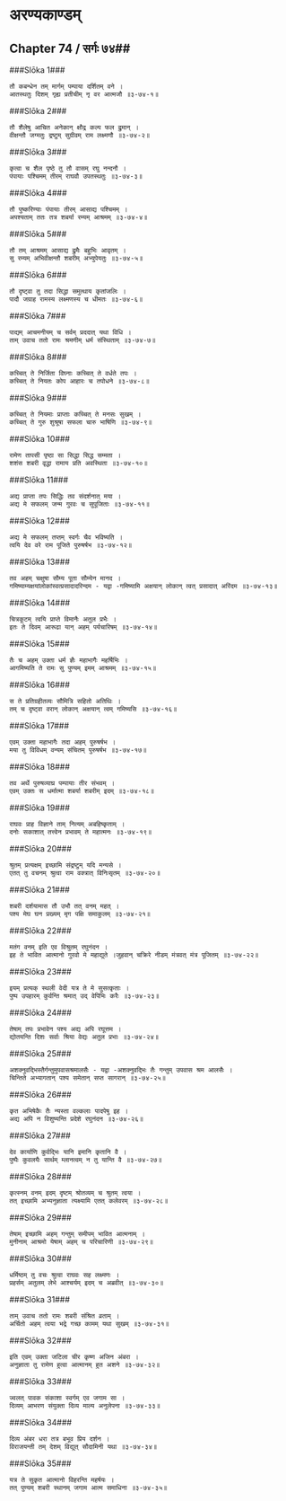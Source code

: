 अरण्यकाण्डम्
===============================


## Chapter 74  / सर्गः ७४##


###Slōka 1###


    तौ कबन्धेन तम् मार्गम् पम्पाया दर्शितम् वने ।
    आतस्थतुः दिशम् गृह्य प्रतीचीम् नृ वर आत्मजौ ॥३-७४-१॥


###Slōka 2###


    तौ शैलेषु आचित अनेकान् क्षौद्र कल्प फल द्रुमान् ।
    वीक्षन्तौ जग्मतुः द्रष्टुम् सुग्रीवम् राम लक्ष्मणौ ॥३-७४-२॥


###Slōka 3###


    कृत्वा च शैल पृष्ठे तु तौ वासम् रघु नन्दनौ ।
    पंपायाः पश्चिमम् तीरम् राघवौ उपतस्थतुः ॥३-७४-३॥


###Slōka 4###


    तौ पुष्करिण्याः पंपायाः तीरम् आसाद्य पश्चिमम् ।
    अपश्यताम् ततः तत्र शबर्या रम्यम् आश्रमम् ॥३-७४-४॥


###Slōka 5###


    तौ तम् आश्रमम् आसाद्य द्रुमैः बहुभिः आवृतम् ।
    सु रम्यम् अभिवीक्षन्तौ शबरीम् अभ्युपेयतुः ॥३-७४-५॥


###Slōka 6###


    तौ दृष्ट्वा तु तदा सिद्धा समुत्थाय कृतांजलिः ।
    पादौ जग्राह रामस्य लक्ष्मणस्य च धीमतः ॥३-७४-६॥


###Slōka 7###


    पाद्यम् आचमनीयम् च सर्वम् प्रददात् यथा विधि ।
    ताम् उवाच ततो रामः श्रमणीम् धर्म संस्थिताम् ॥३-७४-७॥


###Slōka 8###


    कच्चित् ते निर्जिता विघ्नाः कच्चित् ते वर्धते तपः ।
    कच्चित् ते नियतः कोप आहारः च तपोधने ॥३-७४-८॥


###Slōka 9###


    कच्चित् ते नियमाः प्राप्ताः कच्चित् ते मनसः सुखम् ।
    कच्चित् ते गुरु शुश्रूषा सफला चारु भाषिणि ॥३-७४-९॥


###Slōka 10###


    रामेण तापसी पृष्ठा सा सिद्धा सिद्ध सम्मता ।
    शशंस शबरी वृद्धा रामाय प्रति अवस्थिता ॥३-७४-१०॥


###Slōka 11###


    अद्य प्राप्ता तपः सिद्धिः तव संदर्शनात् मया ।
    अद्य मे सफलम् जन्म गुरवः च सुपूजिताः ॥३-७४-११॥


###Slōka 12###


    अद्य मे सफलम् तप्तम् स्वर्गः चैव भविष्यति ।
    त्वयि देव वरे राम पूजिते पुरुषर्षभ ॥३-७४-१२॥


###Slōka 13###


    तव अहम् चक्षुषा सौम्य पूता सौम्येन मानद ।
    गमिष्याम्यक्षयांलोकांस्वत्प्रसादादरिन्दम - यद्वा -गमिष्यामि अक्षयान् लोकान् त्वत् प्रसादात् अरिंदम ॥३-७४-१३॥


###Slōka 14###


    चित्रकूटम् त्वयि प्राप्ते विमानैः अतुल प्रभैः ।
    इतः ते दिवम् आरूढा यान् अहम् पर्यचारिषम् ॥३-७४-१४॥


###Slōka 15###


    तैः च अहम् उक्ता धर्म ज्ञैः महाभागैः महर्षिभिः ।
    आगमिष्यति ते रामः सु पुण्यम् इमम् आश्रमम् ॥३-७४-१५॥


###Slōka 16###


    स ते प्रतिग्रहीतव्यः सौमित्रि सहितो अतिथिः ।
    तम् च दृष्ट्वा वरान् लोकान् अक्षयान् त्वम् गमिष्यसि ॥३-७४-१६॥


###Slōka 17###


    एवम् उक्ता महाभागैः तदा अहम् पुरुषर्षभ ।
    मया तु विविधम् वन्यम् संचितम् पुरुषर्षभ ॥३-७४-१७॥


###Slōka 18###


    तव अर्थे पुरुषव्याघ्र पम्पायाः तीर संभवम् ।
    एवम् उक्तः स धर्मात्मा शबर्या शबरीम् इदम् ॥३-७४-१८॥


###Slōka 19###


    राघवः प्राह विज्ञाने ताम् नित्यम् अबहिष्कृताम् ।
    दनोः सकाशात् तत्त्वेन प्रभावम् ते महात्मनः ॥३-७४-१९॥


###Slōka 20###


    श्रुतम् प्रत्यक्षम् इच्छामि संद्रष्टुम् यदि मन्यसे ।
    एतत् तु वचनम् श्रुत्वा राम वक्त्रात् विनिःसृतम् ॥३-७४-२०॥


###Slōka 21###


    शबरी दर्शयामास तौ उभौ तत् वनम् महत् ।
    पश्य मेघ घन प्रख्यम् मृग पक्षि समाकुलम् ॥३-७४-२१॥


###Slōka 22###


    मतंग वनम् इति एव विश्रुतम् रघुनंदन ।
    इह ते भावित आत्मानो गुरवो मे महाद्युते ।जुहवान् चक्रिरे नीडम् मंत्रवत् मंत्र पूजितम् ॥३-७४-२२॥


###Slōka 23###


    इयम् प्रत्यक् स्थली वेदी यत्र ते मे सुसत्कृताः ।
    पुष्प उपहारम् कुर्वन्ति श्रमात् उद् वेपिभिः करैः ॥३-७४-२३॥


###Slōka 24###


    तेषाम् तपः प्रभावेन पश्य अद्य अपि रघूत्तम ।
    द्योतयन्ति दिशः सर्वाः श्रिया वेद्यः अतुल प्रभाः ॥३-७४-२४॥


###Slōka 25###


    अशक्नुवद्भिस्तैर्गन्तुमुपवासश्रमालसैः - यद्वा -अशक्नुवद्भिः तैः गन्तुम् उपवास श्रम आलसैः ।
    चिन्तिते अभ्यागतान् पश्य समेतान् सप्त सागरान् ॥३-७४-२५॥


###Slōka 26###


    कृत अभिषेकैः तैः न्यस्ता वल्कलाः पादपेषु इह ।
    अद्य अपि न विशुष्यन्ति प्रदेशे रघुनंदन ॥३-७४-२६॥


###Slōka 27###


    देव कार्याणि कुर्वद्भिः यानि इमानि कृतानि वै ।
    पुष्पैः कुवलयैः सार्थम् म्लानत्वम् न तु यान्ति वै ॥३-७४-२७॥


###Slōka 28###


    कृत्स्नम् वनम् इदम् दृष्टम् श्रोतव्यम् च श्रुतम् त्वया ।
    तत् इच्छामि अभ्यनुज्ञाता त्यक्ष्यामि एतत् कलेवरम् ॥३-७४-२८॥


###Slōka 29###


    तेषाम् इच्छामि अहम् गन्तुम् समीपम् भावित आत्मनाम् ।
    मुनीनाम् आश्रमो येषाम् अहम् च परिचारिणी ॥३-७४-२९॥


###Slōka 30###


    धर्मिष्ठम् तु वचः श्रुत्वा राघवः सह लक्ष्मणः ।
    प्रहर्सम् अतुलम् लेभे आश्चर्यम् इदम् च अब्रवीत् ॥३-७४-३०॥


###Slōka 31###


    ताम् उवाच ततो रामः शबरी संश्रित व्रताम् ।
    अर्चितो अहम् त्वया भद्रे गच्छ कामम् यथा सुखम् ॥३-७४-३१॥


###Slōka 32###


    इति एवम् उक्ता जटिला चीर कृष्ण अजिन अंबरा ।
    अनुज्ञाता तु रामेण हुत्वा आत्मानम् हुत अशने ॥३-७४-३२॥


###Slōka 33###


    ज्वलत् पावक संकाशा स्वर्गम् एव जगाम सा ।
    दिव्यम् आभरण संयुक्ता दिव्य माल्य अनुलेपना ॥३-७४-३३॥


###Slōka 34###


    दिव्य अंबर धरा तत्र बभूव प्रिय दर्शन ।
    विराजयन्ती तम् देशम् विद्युत् सौदामिनी यथा ॥३-७४-३४॥


###Slōka 35###


    यत्र ते सुकृत आत्मानो विहरन्ति महर्षयः ।
    तत् पुण्यम् शबरी स्थानम् जगाम आत्म समाधिना ॥३-७४-३५॥


